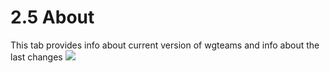 # 2.5 About

This tab provides info about current version of wgteams and info about the last changes
![](../assets/2admin_about.png)